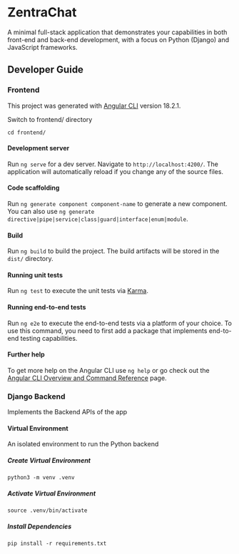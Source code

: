 # ZentraChat
A minimal full-stack application that demonstrates your capabilities in both front-end and back-end development, with a focus on Python (Django) and JavaScript frameworks.

## Developer Guide

### Frontend

This project was generated with [Angular CLI](https://github.com/angular/angular-cli) version 18.2.1.

Switch to frontend/ directory

``` shell
cd frontend/
```

#### Development server

Run `ng serve` for a dev server. Navigate to `http://localhost:4200/`. The application will automatically reload if you change any of the source files.

#### Code scaffolding

Run `ng generate component component-name` to generate a new component. You can also use `ng generate directive|pipe|service|class|guard|interface|enum|module`.

#### Build

Run `ng build` to build the project. The build artifacts will be stored in the `dist/` directory.

#### Running unit tests

Run `ng test` to execute the unit tests via [Karma](https://karma-runner.github.io).

#### Running end-to-end tests

Run `ng e2e` to execute the end-to-end tests via a platform of your choice. To use this command, you need to first add a package that implements end-to-end testing capabilities.

#### Further help

To get more help on the Angular CLI use `ng help` or go check out the [Angular CLI Overview and Command Reference](https://angular.dev/tools/cli) page.


### Django Backend

Implements the Backend APIs of the app

#### Virtual Environment

An isolated environment to run the Python backend

##### Create Virtual Environment

``` shell
python3 -m venv .venv
```

##### Activate Virtual Environment

``` shell
source .venv/bin/activate
```

##### Install Dependencies

``` shell
pip install -r requirements.txt
```
